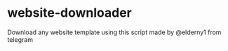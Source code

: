 # website-downloader
Download any website template using this script made by @elderny1 from telegram
